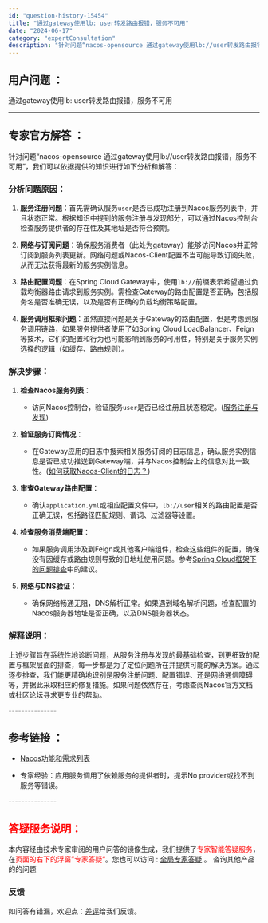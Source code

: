 ```yaml
---
id: "question-history-15454"
title: "通过gateway使用lb: user转发路由报错，服务不可用"
date: "2024-06-17"
category: "expertConsultation"
description: "针对问题“nacos-opensource 通过gateway使用lb://user转发路由报错，服务不可用”，我们可以依据提供的知识进行如下分析和解答：### 分析问题原因：1. **服务注册问题**：首先需确认服务`user`是否已成功注册到Nacos服务列表中，并且状态正常。根据知识中提到的服"
---
```


## 用户问题 ： 
 通过gateway使用lb: user转发路由报错，服务不可用  

---------------
## 专家官方解答 ：

针对问题“nacos-opensource 通过gateway使用lb://user转发路由报错，服务不可用”，我们可以依据提供的知识进行如下分析和解答：

### 分析问题原因：

1. **服务注册问题**：首先需确认服务`user`是否已成功注册到Nacos服务列表中，并且状态正常。根据知识中提到的服务注册与发现部分，可以通过Nacos控制台检查服务提供者的存在性及其地址是否符合预期。

2. **网络与订阅问题**：确保服务消费者（此处为gateway）能够访问Nacos并正常订阅到服务列表更新。网络问题或Nacos-Client配置不当可能导致订阅失败，从而无法获得最新的服务实例信息。

3. **路由配置问题**：在Spring Cloud Gateway中，使用`lb://`前缀表示希望通过负载均衡器路由请求到服务实例。需检查Gateway的路由配置是否正确，包括服务名是否准确无误，以及是否有正确的负载均衡策略配置。

4. **服务调用框架问题**：虽然直接问题是关于Gateway的路由配置，但是考虑到服务调用链路，如果服务提供者使用了如Spring Cloud LoadBalancer、Feign等技术，它们的配置和行为也可能影响到服务的可用性，特别是关于服务实例选择的逻辑（如缓存、路由规则）。

### 解决步骤：

1. **检查Nacos服务列表**：
   - 访问Nacos控制台，验证服务`user`是否已经注册且状态稳定。([服务注册与发现](https://github.com/alibaba/nacos/tree/develop/naming))

2. **验证服务订阅情况**：
   - 在Gateway应用的日志中搜索相关服务订阅的日志信息，确认服务实例信息是否已成功推送到Gateway端，并与Nacos控制台上的信息对比一致性。([如何获取Nacos-Client的日志？](https://aliyuque.antfin.com/ozb6sn/nacos-opensource/ci3i97p07s73tewg))

3. **审查Gateway路由配置**：
   - 确认`application.yml`或相应配置文件中，`lb://user`相关的路由配置是否正确无误，包括路径匹配规则、谓词、过滤器等设置。

4. **检查服务消费端配置**：
   - 如果服务调用涉及到Feign或其他客户端组件，检查这些组件的配置，确保没有因缓存或路由规则导致的旧地址使用问题。参考[Spring Cloud框架下的问题排查](https://aliyuque.antfin.com/ozb6sn/nacos-opensource/toyvi01c9rwg41ly)中的建议。

5. **网络与DNS验证**：
   - 确保网络畅通无阻，DNS解析正常。如果遇到域名解析问题，检查配置的Nacos服务器地址是否正确，以及DNS服务器状态。

### 解释说明：

上述步骤旨在系统性地诊断问题，从服务注册与发现的最基础检查，到更细致的配置与框架层面的排查，每一步都是为了定位问题所在并提供可能的解决方案。通过逐步排查，我们能更精确地识别是服务注册问题、配置错误、还是网络通信障碍等，并据此采取相应的修复措施。如果问题依然存在，考虑查阅Nacos官方文档或社区论坛寻求更专业的帮助。


<font color="#949494">---------------</font> 


## 参考链接 ：

* [Nacos功能和需求列表](https://nacos.io/docs/latest/archive/feature-list)
 
 * 专家经验：应用服务调用了依赖服务的提供者时，提示No provider或找不到服务等错误。 


 <font color="#949494">---------------</font> 
 


## <font color="#FF0000">答疑服务说明：</font> 

本内容经由技术专家审阅的用户问答的镜像生成，我们提供了<font color="#FF0000">专家智能答疑服务</font>，在<font color="#FF0000">页面的右下的浮窗”专家答疑“</font>。您也可以访问 : [全局专家答疑](https://answer.opensource.alibaba.com/docs/intro) 。 咨询其他产品的的问题

### 反馈
如问答有错漏，欢迎点：[差评](https://ai.nacos.io/user/feedbackByEnhancerGradePOJOID?enhancerGradePOJOId=15524)给我们反馈。
